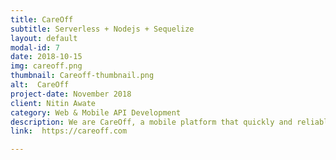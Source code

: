 ```yaml
---
title: CareOff
subtitle: Serverless + Nodejs + Sequelize
layout: default
modal-id: 7
date: 2018-10-15
img: careoff.png
thumbnail: Careoff-thumbnail.png
alt:  CareOff
project-date: November 2018
client: Nitin Awate
category: Web & Mobile API Development
description: We are CareOff, a mobile platform that quickly and reliably connects caregivers to residential care homes, with a high wage for workers and low costs for employers.
link:  https://careoff.com

---
```

